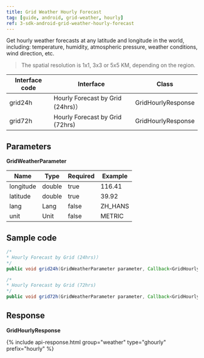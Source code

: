 ```yaml
---
title: Grid Weather Hourly Forecast
tag: [guide, android, grid-weather, hourly]
ref: 3-sdk-android-grid-weather-hourly-forecast
---
```


Get hourly weather forecasts at any latitude and longitude in the world, including: temperature, humidity, atmospheric pressure, weather conditions, wind direction, etc.

> The spatial resolution is 1x1, 3x3 or 5x5 KM, depending on the region.

| Interface code          | Interface     | Class         |
| --------------------------- | ---- | ------------------ |
| grid24h | Hourly Forecast by Grid (24hrs)）| GridHourlyResponse |
| grid72h | Hourly Forecast by Grid (72hrs)| GridHourlyResponse |


## Parameters  

**GridWeatherParameter**

| Name   | Type | Required | Example |
| -------- | -------- | ---- | ------ |
| longitude | double | true | 116.41 |
| latitude | double | true | 39.92 |
| lang | Lang | false | ZH_HANS |
| unit | Unit | false | METRIC |

## Sample code

```java
/*
* Hourly Forecast by Grid (24hrs)）
*/
public void grid24h(GridWeatherParameter parameter, Callback<GridHourlyResponse> callback);

/*
* Hourly Forecast by Grid (72hrs)
*/
public void grid72h(GridWeatherParameter parameter, Callback<GridHourlyResponse> callback);
```

## Response

**GridHourlyResponse**

{% include api-response.html group="weather" type="ghourly" prefix="hourly"  %}

